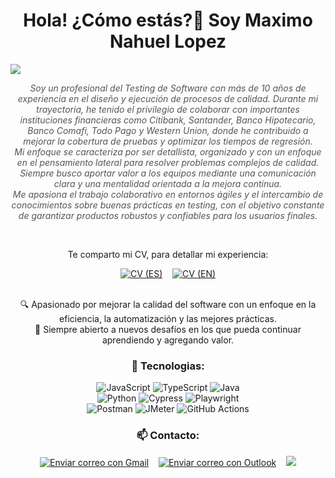 <h1 align="center">Hola! ¿Cómo estás?👋 Soy Maximo Nahuel Lopez </h1>

<img src="https://img.shields.io/badge/ &nbsp;&nbsp;Profesional QA con +10 años de experiencia&nbsp;&nbsp; -9370DB?style=for-the-badge&amp;logo=data:image/svg+xml;base64,PHN2ZyB3aWR0aD0iMTIiIGhlaWdodD0iMTIiIHZpZXdCb3g9IjAgMCAxMiAxMiIgZmlsbD0ieWVsbG93IiB4bWxucz0iaHR0cDovL3d3dy53My5vcmcvMjAwMC9zdmciPjxjaXJjbGUgY3g9IjYiIGN5PSI2IiByPSI2Ii8+PC9zdmc+&amp;label=">

<div align="center" >
<p style="font-style: italic; color: #555;">
Soy un profesional del Testing de Software con más de 10 años de experiencia en el diseño y ejecución de procesos de calidad. Durante mi trayectoria, he tenido el privilegio de colaborar con importantes instituciones financieras como Citibank, Santander, Banco Hipotecario, Banco Comafi, Todo Pago y Western Union, donde he contribuido a mejorar la cobertura de pruebas y optimizar los tiempos de regresión.<br>Mi enfoque se caracteriza por ser detallista, organizado y con un enfoque en el pensamiento lateral para resolver problemas complejos de calidad. Siempre busco aportar valor a los equipos mediante una comunicación clara y una mentalidad orientada a la mejora continua.<br>Me apasiona el trabajo colaborativo en entornos ágiles y el intercambio de conocimientos sobre buenas prácticas en testing, con el objetivo constante de garantizar productos robustos y confiables para los usuarios finales.
</p>
    <br>
<p>Te comparto mi CV, para detallar mi experiencia:</p>

[![CV (ES)](https://img.shields.io/badge/CV%20(ES)-red?style=flat&logo=pdf)](https://github.com/maximolpz/portfolio/blob/main/CVESMaximoNahuelLopez.pdf)
&nbsp;&nbsp;
[![CV (EN)](https://img.shields.io/badge/CV%20(EN)-blue?style=flat&logo=pdf)](https://github.com/maximolpz/portfolio/blob/main/CVENMaximoNahuelLopez.pdf)
<br>
    <br>
    <p>
    🔍 Apasionado por mejorar la calidad del software con un enfoque en la eficiencia, la automatización y las mejores prácticas.
    <br>
    🚀 Siempre abierto a nuevos desafíos en los que pueda continuar aprendiendo y agregando valor.
    </p>    
</div> 
<div align="center">
    
### 🚀 Tecnologias:
![JavaScript](https://img.shields.io/badge/-JavaScript-F7DF1E?style=flat&logo=javascript&logoColor=000)
![TypeScript](https://img.shields.io/badge/-TypeScript-007ACC?style=flat&logo=typescript&logoColor=fff)
![Java](https://img.shields.io/badge/-Java-ED8B00?style=flat&logo=openjdk&logoColor=fff)
<br>
![Python](https://img.shields.io/badge/-Python-3776AB?style=flat&logo=python&logoColor=fff)
![Cypress](https://img.shields.io/badge/-Cypress-17202C?style=flat&logo=cypress&logoColor=fff)
![Playwright](https://img.shields.io/badge/-Playwright-45ba63?style=flat&logo=playwright&logoColor=fff)
<br>
![Postman](https://img.shields.io/badge/-Postman-FF6C37?style=flat&logo=postman&logoColor=fff)
![JMeter](https://img.shields.io/badge/-JMeter-D22128?style=flat&logo=apachejmeter&logoColor=fff)
![GitHub Actions](https://img.shields.io/badge/-GitHub%20Actions-2088FF?style=flat&logo=github-actions&logoColor=white)
<br>
<h3 align="center">📫 Contacto:</h3>
    <p align="center">
      <a href="https://mail.google.com/mail/?view=cm&fs=1&to=max.lpz88@icloud.com&su=Contacto%20desde%20GitHub%20- &body=Hola%20Máximo,%20vi%20tu%20perfil%20en%20GitHub%20y%20me%20gustaría%20saber%20más%20sobre%20tus%20servicios%20y/o%20pactar%20una%20meet." target="_blank">
<img src="https://img.shields.io/badge/-Gmail-EA4335?style=flat&logo=Gmail&logoColor=white" alt="Enviar correo con Gmail"></a>
        &nbsp;&nbsp;
       <a href="https://outlook.live.com/owa/?rru=compose&to=max.lpz88@icloud.com&su=Contacto%20desde%20GitHub%20- &body=Hola%20Máximo,%20vi%20tu%20perfil%20en%20GitHub%20y%20me%20gustaría%20saber%20más%20sobre%20tus%20servicios%20y/o%20pactar%20una%20meet." target="_blank">
<img src="https://img.shields.io/badge/-Outlook-0078D4?style=flat&logo=Outlook&logoColor=white" alt="Enviar correo con Outlook"></a>
        &nbsp;&nbsp;
      <a href="https://linkedin.com/in/maximonahuellopez" target="_blank"><img src="https://img.shields.io/badge/-LinkedIn-%230077B5?style=flat&logo=linkedin&logoColor=white&padding=5px"></a>
    </p>
</div> 



